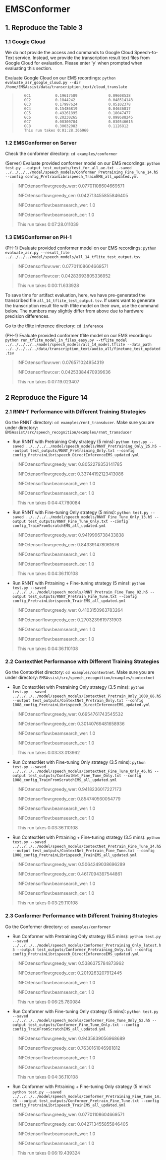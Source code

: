 # EMSConformer

<!-- `conda activate xgb-gpu`
`export PYTHONPATH=/home/liuyi/emsAssist_mobisys22/src/speech_recognition` -->

## 1. Reproduce the Table 3

### 1.1 Google Cloud

We do not provide the access and commands to Google Cloud Speech-to-Text service. Instead, we provide the transcription result text files from Google Cloud for evaluation. Please enter 'y' when prompted when evaluating this section.

<!-- `cd ~/emsAssist_mobisys22/src/speech_recognition` -->

Evaluate Google Cloud on our EMS recordings: `python evaluate_asr_google_cloud.py --dir /home/EMSAssist/data/transcription_text/cloud_translate`

> 		 GC1           0.19617589              0.09608538
> 		 GC2           0.1844242               0.048514143
> 		 GC3           0.17997624              0.05102378
> 		 GC4           0.15486819              0.04636817
> 		 GC5           0.49261895              0.18047477
> 		 GC6           0.20230265              0.098688245
> 		 GC7           0.08300704              0.030546615
> 		 GC8           0.30032083              0.1126812
> 		 This run takes 0:01:28.366960


### 1.2 EMSConformer on Server

Check the conformer directory: `cd examples/conformer`

<!-- `python test.py --output test_outputs/test_for_all_ae.txt --saved /home/EMSAssist/model/speech_models/all_14.h5 --config config_PretrainLibrispeech_TrainEMS_all.yml` -->
(Server) Evaluate provided conformer model on our EMS recordings: `python test.py --output test_outputs/test_for_all_ae.txt --saved ../../../../model/speech_models/Conformer_Pretraining_Fine_Tune_14.h5 --config config_PretrainLibrispeech_TrainEMS_all_updated.yml`

> INFO:tensorflow:greedy_wer: 0.07701108604669571
>
> INFO:tensorflow:greedy_cer: 0.042713455855846405
>
> INFO:tensorflow:beamsearch_wer: 1.0
>
> INFO:tensorflow:beamsearch_cer: 1.0
>
> This run takes 0:07:28.011039

### 1.3 EMSConformer on PH-1

(PH-1) Evaluate provided conformer model on our EMS recordings: `python evaluate_asr.py --result_file ../../../../model/speech_models/all_14_tflite_test_output.tsv`

> INFO:tensorflow:wer: 0.07701108604669571
>
> INFO:tensorflow:cer: 0.04283693805336952
>
> This run takes 0:00:11.633928


To save time for artifact evaluation, here, we have pre-generated the transcribed file `all_14_tflite_test_output.tsv`. If users want to generate the transcription result file with tflite model on their own, use the command below. The numbers may slightly differ from above due to hardware precision differences.

Go to the tflite inference directory: `cd inference`

(PH-1) Evaluate provided conformer tflite model on our EMS recordings: `python run_tflite_model_in_files_easy.py --tflite_model ../../../../../model/speech_models/all_14_model.tflite --data_path ../../../../../data/transcription_text/audio_all/finetune_test_updated.tsv`

> INFO:tensorflow:wer: 0.076571024954319
> 
> INFO:tensorflow:cer: 0.04253384470939636
> 
> This run takes 0:07:19.023407

## 2 Reproduce the Figure 14

<!-- Before we reproduce the Figure 14, we need to update the path of audio files.

Go to the EMSAssist/data directory: `cd ../../data/transcription_text`.

Reconfig the documentation files of audio data path: `python reconfig_data_path.py`.

Go to the EMSAssist/src/speech_recognition directory: `cd ../../src/speech_recognition`.

Make sure you are under the directory: `EMSAssist/src/speech_recognition`.

With the numbers reproduced here with the following commands, you should be able to reproduce the Figure 14. -->

### 2.1 RNN-T Performance with Different Training Strategies

Go the RNNT directory: `cd examples/rnnt_transducer`. Make sure you are under directory: `EMSAssist/src/speech_recognition/examples/rnnt_transducer`

* Run RNNT with Pretraining Only strategy (5 mins): `python test.py --saved ../../../../model/speech_models/RNNT_Pretraining_Only_25.h5 --output test_outputs/RNNT_Pretraining_Only.txt --config config_PretrainLibrispeech_DirectInferenceEMS_updated.yml`

> INFO:tensorflow:greedy_wer: 0.8052279353141785
> 
> INFO:tensorflow:greedy_cer: 0.33744192123413086
> 
> INFO:tensorflow:beamsearch_wer: 1.0
> 
> INFO:tensorflow:beamsearch_cer: 1.0
>
> This run takes 0:04:47.780084

* Run RNNT with Fine-tuning Only strategy (5 mins): `python test.py --saved ../../../../model/speech_models/RNNT_Fine_Tune_Only_13.h5 --output test_outputs/RNNT_Fine_Tune_Only.txt --config config_TrainFromScratchEMS_all_updated.yml`

> INFO:tensorflow:greedy_wer: 0.9419996738433838
>
> INFO:tensorflow:greedy_cer: 0.843391478061676
>
> INFO:tensorflow:beamsearch_wer: 1.0
>
> INFO:tensorflow:beamsearch_cer: 1.0
>
> This run takes 0:04:36.110108

* Run RNNT with Prtraining + Fine-tuning strategy (5 mins): `python test.py --saved ../../../../model/speech_models/RNNT_Pretrain_Fine_Tune_02.h5 --output test_outputs/RNNT_Pretrain_Fine_Tune.txt --config config_PretrainLibrispeech_TrainEMS_all_updated.yml`

> INFO:tensorflow:greedy_wer: 0.4103150963783264
>
> INFO:tensorflow:greedy_cer: 0.2703239619731903
>
> INFO:tensorflow:beamsearch_wer: 1.0
>
> INFO:tensorflow:beamsearch_cer: 1.0
>
> This run takes 0:04:36.110108

### 2.2 ContextNet Performance with Different Training Strategies

Go the ContextNet directory: `cd examples/contextnet`. Make sure you are under directory: `EMSAssist/src/speech_recognition/examples/contextnet`

* Run ContextNet with Pretraining Only strategy (3.5 mins): `python test.py --saved ../../../../model/speech_models/ContextNet_Pretrain_Only_1008_86.h5 --output test_outputs/ContextNet_Pretrain_Only.txt --config 1008_config_PretrainLibrispeech_DirectInferenceEMS_updated.yml`

> INFO:tensorflow:greedy_wer: 0.6954761743545532
> 
> INFO:tensorflow:greedy_cer: 0.30140769481658936
> 
> INFO:tensorflow:beamsearch_wer: 1.0
> 
> INFO:tensorflow:beamsearch_cer: 1.0
>
> This run takes 0:03:33.013962

* Run ContextNet with Fine-tuning Only strategy (3.5 mins): `python test.py --saved ../../../../model/speech_models/ContextNet_Fine_Tune_Only_46.h5 --output test_outputs/ContextNet_Fine_Tune_Only.txt --config 1008_config_TrainFromScratchEMS_all_updated.yml`

> INFO:tensorflow:greedy_wer: 0.9418236017227173
>
> INFO:tensorflow:greedy_cer: 0.854740560054779
>
> INFO:tensorflow:beamsearch_wer: 1.0
>
> INFO:tensorflow:beamsearch_cer: 1.0
>
> This run takes 0:03:36.110108

* Run ContextNet with Prtraining + Fine-tuning strategy (3.5 mins): `python test.py --saved ../../../../model/speech_models/ContextNet_Pretrain_Fine_Tune_24.h5 --output test_outputs/ContextNet_Pretrain_Fine_Tune.txt --config 1008_config_PretrainLibrispeech_TrainEMS_all_updated.yml`

> INFO:tensorflow:greedy_wer: 0.5064249038696289
>
> INFO:tensorflow:greedy_cer: 0.4617094397544861
>
> INFO:tensorflow:beamsearch_wer: 1.0
>
> INFO:tensorflow:beamsearch_cer: 1.0
>
> This run takes 0:03:29.110108

### 2.3 Conformer Performance with Different Training Strategies

Go the Conformer directory: `cd examples/conformer`

* Run Conformer with Pretraining Only strategy (6.5 mins): `python test.py --saved ../../../../model/speech_models/Conformer_Pretraining_Only_latest.h5 --output test_outputs/Conformer_Pretraining_Only.txt --config config_PretrainLibrispeech_DirectInferenceEMS_updated.yml`

> INFO:tensorflow:greedy_wer: 0.5386375784873962
> 
> INFO:tensorflow:greedy_cer: 0.2019263207912445
> 
> INFO:tensorflow:beamsearch_wer: 1.0
> 
> INFO:tensorflow:beamsearch_cer: 1.0
>
> This run takes 0:06:25.780084

* Run Conformer with Fine-tuning Only strategy (5 mins): `python test.py --saved ../../../../model/speech_models/Conformer_Fine_Tune_Only_52.h5 --output test_outputs/Conformer_Fine_Tune_Only.txt --config config_TrainFromScratchEMS_all_updated.yml`

> INFO:tensorflow:greedy_wer: 0.9435839056968689
>
> INFO:tensorflow:greedy_cer: 0.7630161046981812
>
> INFO:tensorflow:beamsearch_wer: 1.0
>
> INFO:tensorflow:beamsearch_cer: 1.0
>
> This run takes 0:04:36.110108

* Run Conformer with Prtraining + Fine-tuning Only strategy (5 mins): `python test.py --saved ../../../../model/speech_models/Conformer_Pretraining_Fine_Tune_14.h5 --output test_outputs/Conformer_Pretrain_Fine_Tune.txt --config config_PretrainLibrispeech_TrainEMS_all_updated.yml`

> INFO:tensorflow:greedy_wer: 0.07701108604669571
>
> INFO:tensorflow:greedy_cer: 0.042713455855846405
>
> INFO:tensorflow:beamsearch_wer: 1.0
>
> INFO:tensorflow:beamsearch_cer: 1.0
>
> This run takes 0:06:19.439324
